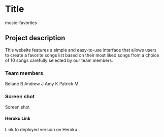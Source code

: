 # Title
music-favorites

## Project description
This website features a simple and easy-to-use interface that allows users to create a favorite songs list based on their most liked songs from a choice of 10 songs carefully selected by our team members.

### Team members
Belane B
Andrew J
Amy K
Patrick M

### Screen shot
Screen shot

#### Heroku Link
Link to deployed version on Heroku
